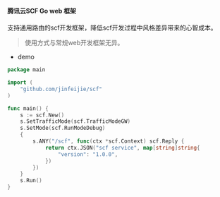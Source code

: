 #### 腾讯云SCF Go web 框架

支持通用路由的scf开发框架，降低scf开发过程中风格差异带来的心智成本。
> 使用方式与常规web开发框架无异。

* demo
```go
package main

import (
	"github.com/jinfeijie/scf"
)

func main() {
	s := scf.New()
	s.SetTrafficMode(scf.TrafficModeGW)
	s.SetMode(scf.RunModeDebug)
	{
		s.ANY("/scf", func(ctx *scf.Context) scf.Reply {
			return ctx.JSON("scf service", map[string]string{
				"version": "1.0.0",
			})
		})
	}
	s.Run()
}
```

